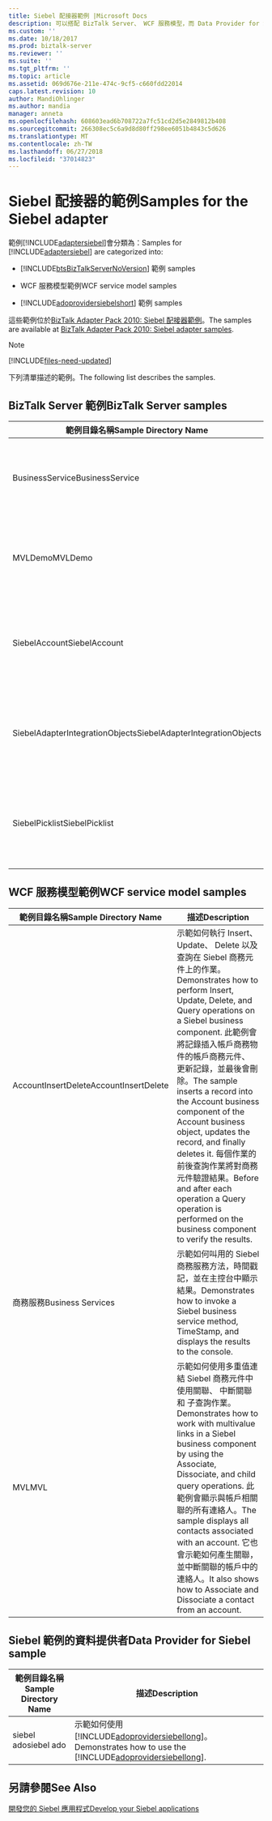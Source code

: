```yaml
---
title: Siebel 配接器範例 |Microsoft Docs
description: 可以搭配 BizTalk Server、 WCF 服務模型，而 Data Provider for Siebel 的 Siebel WCF 配接器範例
ms.custom: ''
ms.date: 10/18/2017
ms.prod: biztalk-server
ms.reviewer: ''
ms.suite: ''
ms.tgt_pltfrm: ''
ms.topic: article
ms.assetid: 069d676e-211e-474c-9cf5-c660fdd22014
caps.latest.revision: 10
author: MandiOhlinger
ms.author: mandia
manager: anneta
ms.openlocfilehash: 608603ead6b708722a7fc51cd2d5e2849812b408
ms.sourcegitcommit: 266308ec5c6a9d8d80ff298ee6051b4843c5d626
ms.translationtype: MT
ms.contentlocale: zh-TW
ms.lasthandoff: 06/27/2018
ms.locfileid: "37014823"
---
```

# <a name="samples-for-the-siebel-adapter"></a><span data-ttu-id="557ee-103">Siebel 配接器的範例</span><span class="sxs-lookup"><span data-stu-id="557ee-103">Samples for the Siebel adapter</span></span>
<span data-ttu-id="557ee-104">範例[!INCLUDE[adaptersiebel](../../includes/adaptersiebel-md.md)]會分類為：</span><span class="sxs-lookup"><span data-stu-id="557ee-104">Samples for [!INCLUDE[adaptersiebel](../../includes/adaptersiebel-md.md)] are categorized into:</span></span>  

- [!INCLUDE[btsBizTalkServerNoVersion](../../includes/btsbiztalkservernoversion-md.md)]<span data-ttu-id="557ee-105"> 範例</span><span class="sxs-lookup"><span data-stu-id="557ee-105"> samples</span></span>  

- <span data-ttu-id="557ee-106">WCF 服務模型範例</span><span class="sxs-lookup"><span data-stu-id="557ee-106">WCF service model samples</span></span>  

- [!INCLUDE[adoprovidersiebelshort](../../includes/adoprovidersiebelshort-md.md)]<span data-ttu-id="557ee-107"> 範例</span><span class="sxs-lookup"><span data-stu-id="557ee-107"> samples</span></span>  


<span data-ttu-id="557ee-108">這些範例位於[BizTalk Adapter Pack 2010: Siebel 配接器範例](https://www.microsoft.com/download/details.aspx?id=6492)。</span><span class="sxs-lookup"><span data-stu-id="557ee-108">The samples are available at [BizTalk Adapter Pack 2010: Siebel adapter samples](https://www.microsoft.com/download/details.aspx?id=6492).</span></span> 

> [!NOTE]
> [!INCLUDE[files-need-updated](../../includes/files-need-updated.md)]

<span data-ttu-id="557ee-109">下列清單描述的範例。</span><span class="sxs-lookup"><span data-stu-id="557ee-109">The following list describes the samples.</span></span>

## <a name="biztalk-server-samples"></a><span data-ttu-id="557ee-110">BizTalk Server 範例</span><span class="sxs-lookup"><span data-stu-id="557ee-110">BizTalk Server samples</span></span>  

|      <span data-ttu-id="557ee-111">範例目錄名稱</span><span class="sxs-lookup"><span data-stu-id="557ee-111">Sample Directory Name</span></span>      |                                                                                     <span data-ttu-id="557ee-112">描述</span><span class="sxs-lookup"><span data-stu-id="557ee-112">Description</span></span>                                                                                     |
|---------------------------------|-------------------------------------------------------------------------------------------------------------------------------------------------------------------------------------|
|         <span data-ttu-id="557ee-113">BusinessService</span><span class="sxs-lookup"><span data-stu-id="557ee-113">BusinessService</span></span>         |                    <span data-ttu-id="557ee-114">示範如何叫用中使用 Siebel 商務服務[!INCLUDE[adaptersiebel_short](../../includes/adaptersiebel-short-md.md)]。</span><span class="sxs-lookup"><span data-stu-id="557ee-114">Demonstrates how to invoke a business service in Siebel using the [!INCLUDE[adaptersiebel_short](../../includes/adaptersiebel-short-md.md)].</span></span>                     |
|             <span data-ttu-id="557ee-115">MVLDemo</span><span class="sxs-lookup"><span data-stu-id="557ee-115">MVLDemo</span></span>             |                <span data-ttu-id="557ee-116">示範如何使用多重值連結 (MVLs) 中使用 Siebel [!INCLUDE[adaptersiebel_short](../../includes/adaptersiebel-short-md.md)]。</span><span class="sxs-lookup"><span data-stu-id="557ee-116">Demonstrates how to work with multivalue links (MVLs) in Siebel using the [!INCLUDE[adaptersiebel_short](../../includes/adaptersiebel-short-md.md)].</span></span>                 |
|          <span data-ttu-id="557ee-117">SiebelAccount</span><span class="sxs-lookup"><span data-stu-id="557ee-117">SiebelAccount</span></span>          |        <span data-ttu-id="557ee-118">示範如何將記錄插入至使用 Siebel 中帳戶商務元件[!INCLUDE[adaptersiebel_short](../../includes/adaptersiebel-short-md.md)]。</span><span class="sxs-lookup"><span data-stu-id="557ee-118">Demonstrates how to insert records into the Account business component in Siebel using the [!INCLUDE[adaptersiebel_short](../../includes/adaptersiebel-short-md.md)].</span></span>        |
| <span data-ttu-id="557ee-119">SiebelAdapterIntegrationObjects</span><span class="sxs-lookup"><span data-stu-id="557ee-119">SiebelAdapterIntegrationObjects</span></span> | <span data-ttu-id="557ee-120">示範如何叫用中搭配使用的整合物件的 Siebel 商務服務[!INCLUDE[adaptersiebel_short](../../includes/adaptersiebel-short-md.md)]。</span><span class="sxs-lookup"><span data-stu-id="557ee-120">Demonstrates how to invoke a business service in Siebel, which works with Integration Objects, using the [!INCLUDE[adaptersiebel_short](../../includes/adaptersiebel-short-md.md)].</span></span> |
|         <span data-ttu-id="557ee-121">SiebelPicklist</span><span class="sxs-lookup"><span data-stu-id="557ee-121">SiebelPicklist</span></span>          |      <span data-ttu-id="557ee-122">示範如何將挑選清單類型的值插入 Siebel 商務元件使用[!INCLUDE[adaptersiebel_short](../../includes/adaptersiebel-short-md.md)]。</span><span class="sxs-lookup"><span data-stu-id="557ee-122">Demonstrates how to insert values of picklist types into a Siebel business component using the [!INCLUDE[adaptersiebel_short](../../includes/adaptersiebel-short-md.md)].</span></span>      |

## <a name="wcf-service-model-samples"></a><span data-ttu-id="557ee-123">WCF 服務模型範例</span><span class="sxs-lookup"><span data-stu-id="557ee-123">WCF service model samples</span></span> 

|<span data-ttu-id="557ee-124">範例目錄名稱</span><span class="sxs-lookup"><span data-stu-id="557ee-124">Sample Directory Name</span></span>|<span data-ttu-id="557ee-125">描述</span><span class="sxs-lookup"><span data-stu-id="557ee-125">Description</span></span>|  
|---------------------------|-----------------|  
|<span data-ttu-id="557ee-126">AccountInsertDelete</span><span class="sxs-lookup"><span data-stu-id="557ee-126">AccountInsertDelete</span></span>|<span data-ttu-id="557ee-127">示範如何執行 Insert、 Update、 Delete 以及查詢在 Siebel 商務元件上的作業。</span><span class="sxs-lookup"><span data-stu-id="557ee-127">Demonstrates how to perform Insert, Update, Delete, and Query operations on a Siebel business component.</span></span> <span data-ttu-id="557ee-128">此範例會將記錄插入帳戶商務物件的帳戶商務元件、 更新記錄，並最後會刪除。</span><span class="sxs-lookup"><span data-stu-id="557ee-128">The sample inserts a record into the Account business component of the Account business object, updates the record, and finally deletes it.</span></span> <span data-ttu-id="557ee-129">每個作業的前後查詢作業將對商務元件驗證結果。</span><span class="sxs-lookup"><span data-stu-id="557ee-129">Before and after each operation a Query operation is performed on the business component to verify the results.</span></span>|  
|<span data-ttu-id="557ee-130">商務服務</span><span class="sxs-lookup"><span data-stu-id="557ee-130">Business Services</span></span>|<span data-ttu-id="557ee-131">示範如何叫用的 Siebel 商務服務方法，時間戳記，並在主控台中顯示結果。</span><span class="sxs-lookup"><span data-stu-id="557ee-131">Demonstrates how to invoke a Siebel business service method, TimeStamp, and displays the results to the console.</span></span>|  
|<span data-ttu-id="557ee-132">MVL</span><span class="sxs-lookup"><span data-stu-id="557ee-132">MVL</span></span>|<span data-ttu-id="557ee-133">示範如何使用多重值連結 Siebel 商務元件中使用關聯、 中斷關聯和 子查詢作業。</span><span class="sxs-lookup"><span data-stu-id="557ee-133">Demonstrates how to work with multivalue links in a Siebel business component by using the Associate, Dissociate, and child query operations.</span></span> <span data-ttu-id="557ee-134">此範例會顯示與帳戶相關聯的所有連絡人。</span><span class="sxs-lookup"><span data-stu-id="557ee-134">The sample displays all contacts associated with an account.</span></span> <span data-ttu-id="557ee-135">它也會示範如何產生關聯，並中斷關聯的帳戶中的連絡人。</span><span class="sxs-lookup"><span data-stu-id="557ee-135">It also shows how to Associate and Dissociate a contact from an account.</span></span>|  

## <a name="data-provider-for-siebel-sample"></a><span data-ttu-id="557ee-136">Siebel 範例的資料提供者</span><span class="sxs-lookup"><span data-stu-id="557ee-136">Data Provider for Siebel sample</span></span>  

| <span data-ttu-id="557ee-137">範例目錄名稱</span><span class="sxs-lookup"><span data-stu-id="557ee-137">Sample Directory Name</span></span> |                                                <span data-ttu-id="557ee-138">描述</span><span class="sxs-lookup"><span data-stu-id="557ee-138">Description</span></span>                                                 |
|-----------------------|------------------------------------------------------------------------------------------------------------|
|      <span data-ttu-id="557ee-139">siebel ado</span><span class="sxs-lookup"><span data-stu-id="557ee-139">siebel ado</span></span>       | <span data-ttu-id="557ee-140">示範如何使用[!INCLUDE[adoprovidersiebellong](../../includes/adoprovidersiebellong-md.md)]。</span><span class="sxs-lookup"><span data-stu-id="557ee-140">Demonstrates how to use the [!INCLUDE[adoprovidersiebellong](../../includes/adoprovidersiebellong-md.md)].</span></span> |

## <a name="see-also"></a><span data-ttu-id="557ee-141">另請參閱</span><span class="sxs-lookup"><span data-stu-id="557ee-141">See Also</span></span>  
[<span data-ttu-id="557ee-142">開發您的 Siebel 應用程式</span><span class="sxs-lookup"><span data-stu-id="557ee-142">Develop your Siebel applications</span></span>](../../adapters-and-accelerators/adapter-siebel/develop-your-siebel-applications.md)